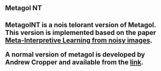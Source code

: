 <h2>Metagol NT<h2>
 <p>MetagolNT is a nois telorant version of Metagol. This version is implemented based on the paper 
   <a href="https://link.springer.com/article/10.1007/s10994-018-5710-8">Meta-Interpretive Learning from noisy images</a>.
 </p>
 A normal version of metagol is developed by <b>Andrew Cropper</b> and available from the <a href="https://github.com/metagol/metagol">link</a>.
